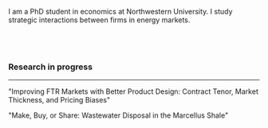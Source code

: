 I am a PhD student in economics at Northwestern University. I study strategic interactions between firms in energy markets.


<p style="margin-top:2cm;"> </p>

### Research in progress
---

<p>
"Improving FTR Markets with Better Product Design: Contract Tenor, Market Thickness, and Pricing Biases"

<p>
"Make, Buy, or Share: Wastewater Disposal in the Marcellus Shale" 
